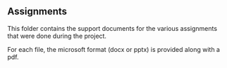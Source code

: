 ## Assignments

This folder contains the support documents for the various assignments that were done during the project.

For each file, the microsoft format (docx or pptx) is provided along with a pdf.